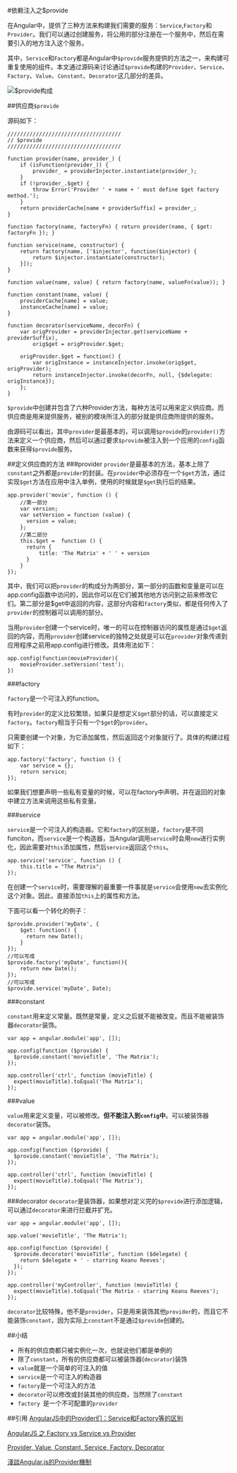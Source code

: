 #依赖注入之$provide

在Angular中，提供了三种方法来构建我们需要的服务：`Service`,`Factory`和`Provider`。我们可以通过创建服务，将公用的部分注册在一个服务中，然后在需要引入的地方注入这个服务。

其中，`Service`和`Factory`都是Angular中`$provide`服务提供的方法之一，来构建可重复使用的组件。本文通过源码来讨论通过`$provide`构建的`Provider`、`Service`、`Factory`、`Value`、`Constant`、`Decorator`这几部分的差异。

![$provide构成](https://raw.githubusercontent.com/hexiaoming/ng-code/b73ed309693b14d64c7eb4deb1ba005679db3af9/images/%24provide.png)

##供应商`$provide`

源码如下：

```
////////////////////////////////////
// $provide
////////////////////////////////////

function provider(name, provider_) {
    if (isFunction(provider_)) {
        provider_ = providerInjector.instantiate(provider_);
    }
    if (!provider_.$get) {
        throw Error('Provider ' + name + ' must define $get factory method.');
    }
    return providerCache[name + providerSuffix] = provider_;
}

function factory(name, factoryFn) { return provider(name, { $get: factoryFn }); }

function service(name, constructor) {
    return factory(name, ['$injector', function($injector) {
        return $injector.instantiate(constructor);
    }]);
}

function value(name, value) { return factory(name, valueFn(value)); }

function constant(name, value) {
    providerCache[name] = value;
    instanceCache[name] = value;
}

function decorator(serviceName, decorFn) {
    var origProvider = providerInjector.get(serviceName + providerSuffix),
        orig$get = origProvider.$get;

    origProvider.$get = function() {
        var origInstance = instanceInjector.invoke(orig$get, origProvider);
        return instanceInjector.invoke(decorFn, null, {$delegate: origInstance});
    };
}
```
`$provide`中创建并包含了六种Provider方法，每种方法可以用来定义供应商。而供应商是用来提供服务，被别的模块所注入的部分就是供应商所提供的服务。

由源码可以看出，其中`provider`是最基本的，可以调用`$provide`的`provider()`方法来定义一个供应商，然后可以通过要求`$provide`被注入到一个应用的`config`函数来获得`$provide`服务。

##定义供应商的方法
###provider
`provider`是最基本的方法，基本上除了`constant`之外都是`provider`的封装。在`provider`中必须存在一个`$get`方法，通过实现`$get`方法在应用中注入单例，使用的时候就是`$get`执行后的结果。

```
app.provider('movie', function () {
    //第一部分
    var version;
    var setVersion = function (value) {
      version = value;
    };
    //第二部分
    this.$get =  function () {
      return {
          title: 'The Matrix' + ' ' + version
      }
    }
});
```
其中，我们可以把`provider`的构成分为两部分，第一部分的函数和变量是可以在app.config函数中访问的，因此你可以在它们被其他地方访问到之前来修改它们。第二部分是$get中返回的内容，这部分内容和`factory`类似，都是任何传入了`provider`的控制器可以调用的部分。

当用`provider`创建一个service时，唯一的可以在控制器访问的属性是通过`$get`返回的内容，而用`provider`创建service的独特之处就是可以在`provider`对象传递到应用程序之前用app.config进行修改。具体用法如下：

```
app.config(function(movieProvider){
	movieProvider.setVersion('test');
})
```

###factory

`factory`是一个可注入的function。

有时`provider`的定义比较繁琐，如果只是想定义`$get`部分的话，可以直接定义`factory`。`factory`相当于只有一个`$get`的`provider`。

只需要创建一个对象，为它添加属性，然后返回这个对象就行了。具体的构建过程如下：

```
app.factory('factory', function () {
    var service = {};
    return service;
});
```
如果我们想要声明一些私有变量的时候，可以在factory中声明，并在返回的对象中建立方法来调用这些私有变量。

###service

`service`是一个可注入的构造器。它和`factory`的区别是，`factory`是不同funciton，而`service`是一个构造器，当Angular调用`service`时会用`new`进行实例化，因此需要对`this`添加属性，然后`service`返回这个`this`。

```
app.service('service', function () {
    this.title = "The Matrix";
});
```
在创建一个`service`时，需要理解的最重要一件事就是`service`会使用`new`去实例化这个对象。因此，直接添加`this`上的属性和方法。

下面可以看一个转化的例子：

```
$provide.provider('myDate', {
    $get: function() {
      return new Date();
    }
});
//可以写成
$provide.factory('myDate', function(){
    return new Date();
});
//可以写成
$provide.service('myDate', Date);
```

###constant

`constant`用来定义常量。既然是常量，定义之后就不能被改变。而且不能被装饰器`decorator`装饰。

```
var app = angular.module('app', []);
 
app.config(function ($provide) {
  $provide.constant('movieTitle', 'The Matrix');
});
 
app.controller('ctrl', function (movieTitle) {
  expect(movieTitle).toEqual('The Matrix');
});
```

###value

`value`用来定义变量，可以被修改。**但不能注入到`config`中**。可以被装饰器`decorator`装饰。

```
var app = angular.module('app', []);
 
app.config(function ($provide) {
  $provide.constant('movieTitle', 'The Matrix');
});
 
app.controller('ctrl', function (movieTitle) {
  expect(movieTitle).toEqual('The Matrix');
});
```

###decorator
`decorator`是装饰器，如果想对定义完的`$provide`进行添加逻辑，可以通过`decorator`来进行拦截并扩充。

```
var app = angular.module('app', []);
 
app.value('movieTitle', 'The Matrix');
 
app.config(function ($provide) {
  $provide.decorator('movieTitle', function ($delegate) {
    return $delegate + ' - starring Keanu Reeves';
  });
});
 
app.controller('myController', function (movieTitle) {
  expect(movieTitle).toEqual('The Matrix - starring Keanu Reeves');
});
```
`decorator`比较特殊，他不是`provider`，只是用来装饰其他`provider`的，而且它不能装饰`constant`，因为实际上`constant`不是通过`$provide`创建的。

##小结
- 所有的供应商都只被实例化一次，也就说他们都是单例的
- 除了`constant`，所有的供应商都可以被装饰器(`decorator`)装饰
- `value`就是一个简单的可注入的值
- `service`是一个可注入的构造器
- `factory`是一个可注入的方法
- `decorator`可以修改或封装其他的供应商，当然除了`constant`
- `factory `是一个不可配置的`provider`


##引用
[AngularJS中的Provider们：Service和Factory等的区别](https://segmentfault.com/a/1190000003096933)

[AngularJS 之 Factory vs Service vs Provider](http://www.oschina.net/translate/angularjs-factory-vs-service-vs-provider)

[Provider, Value, Constant, Service, Factory, Decorator](http://hellobug.github.io/blog/angularjs-providers/)

[淺談Angular.js的Provider機制](http://kirkchen.logdown.com/posts/245678-angularjs-talking-about-the-angularjs-provider-mechanisms)